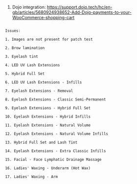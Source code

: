 1. Dojo integration: https://support.dojo.tech/hc/en-gb/articles/5680924938652-Add-Dojo-payments-to-your-WooCommerce-shopping-cart
```

Issues:

1. Images are not present for patch test

2. Brow lamination

3. Eyelash tint

4. LED UV Lash Extensions

5. Hybrid Full Set

6. LED UV Lash Extensions - Infills

7. Eyelash Extensions - Removal

8. Eyelash Extensions - Classic Semi-Permanent

9. Eyelash Extensions - Hybrid Full Set

10. Eyelash Extensions - Hybrid Infills

11. Eyelash Extensions - Natural Volume

12. Eyelash Extensions - Natural Volume Infills

13. Hybrid Full Set and Lash Tint

14. Eyelash Extensions - Extra Classic Infills

15. Facial - Face Lymphatic Drainage Massage

16. Ladies' Waxing - Underarm (Hot Wax)

17. Ladies' Waxing - Arm
```